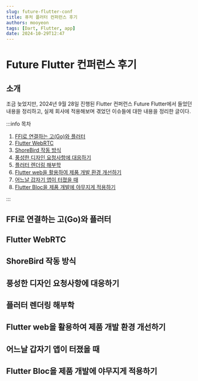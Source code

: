 ```yaml
---
slug: future-flutter-conf
title: 퓨처 플러터 컨퍼런스 후기
authors: mooyeon
tags: [Dart, Flutter, app]
date: 2024-10-29T12:47
---
```


# Future Flutter 컨퍼런스 후기

## 소개

조금 늦었지만, 2024년 9월 28일 진행된 Flutter 컨퍼런스 Future Flutter에서 들었던 내용을 정리하고, 실제 회사에 적용해보며 겪었던 이슈들에 대한 내용을 정리한 글이다.

:::info 목차

1. [FFI로 연결하는 고(Go)와 플러터](#ffi로-연결하는-고go와-플러터)
2. [Flutter WebRTC](#flutter-webrtc)
3. [ShoreBird 작동 방식](#shorebird-작동-방식)
4. [풍성한 디자인 요청사항에 대응하기](#풍성한-디자인-요청사항에-대응하기)
5. [플러터 렌더링 해부학](#플러터-렌더링-해부학)
6. [Flutter web을 활용하여 제품 개발 환경 개선하기](#flutter-web을-활용하여-제품-개발-환경-개선하기)
7. [어느날 갑자기 앱이 터졌을 때](#어느날-갑자기-앱이-터졌을-때)
8. [Flutter Bloc을 제품 개발에 야무지게 적용하기](#flutter-bloc을-제품-개발에-야무지게-적용하기)

:::

<!--truncate-->

## FFI로 연결하는 고(Go)와 플러터

## Flutter WebRTC

## ShoreBird 작동 방식

## 풍성한 디자인 요청사항에 대응하기

## 플러터 렌더링 해부학

## Flutter web을 활용하여 제품 개발 환경 개선하기

## 어느날 갑자기 앱이 터졌을 때

## Flutter Bloc을 제품 개발에 야무지게 적용하기
